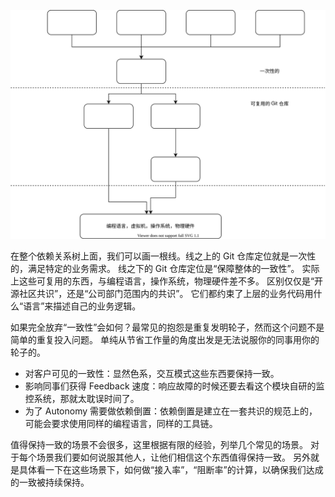 ![Reusable](./Reusable.drawio.svg)

在整个依赖关系树上面，我们可以画一根线。线之上的 Git 仓库定位就是一次性的，满足特定的业务需求。
线之下的 Git 仓库定位是“保障整体的一致性”。
实际上这些可复用的东西，与编程语言，操作系统，物理硬件差不多。
区别仅仅是“开源社区共识”，还是“公司部门范围内的共识”。
它们都约束了上层的业务代码用什么“语言”来描述自己的业务逻辑。

如果完全放弃“一致性”会如何？最常见的抱怨是重复发明轮子，然而这个问题不是简单的重复投入问题。
单纯从节省工作量的角度出发是无法说服你的同事用你的轮子的。

* 对客户可见的一致性：显然色系，交互模式这些东西要保持一致。
* 影响同事们获得 Feedback 速度：响应故障的时候还要去看这个模块自研的监控系统，那就太耽误时间了。
* 为了 Autonomy 需要做依赖倒置：依赖倒置是建立在一套共识的规范上的，可能会要求使用同样的编程语言，同样的工具链。

值得保持一致的场景不会很多，这里根据有限的经验，列举几个常见的场景。
对于每个场景我们要如何说服其他人，让他们相信这个东西值得保持一致。
另外就是具体看一下在这些场景下，如何做“接入率”，“阻断率”的计算，以确保我们达成的一致被持续保持。
